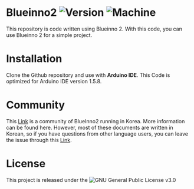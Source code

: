 # Blueinno2 ![Version](https://img.shields.io/badge/Arduino%20IDE-1.5.8-brightgreen.svg) ![Machine](https://img.shields.io/badge/Machine-BlueInno2-brightgreen.svg)
This repository is code written using Blueinno 2. With this code, you can use Blueinno 2 for a simple project.

# Installation
Clone the Github repository and use with **Arduino IDE**. This Code is optimized for Arduino IDE version 1.5.8.

# Community
This [Link](https://cafe.naver.com/arduinoplusble) is a community of BlueInno2 running in Korea. More information can be found here. However, most of these documents are written in Korean, so if you have questions from other language users, you can leave the issue through this [Link](https://github.com/sangumee/Blueinno2/issues).

# License
This project is released under the ![GNU General Public License v3.0](https://choosealicense.com/licenses/gpl-3.0/)